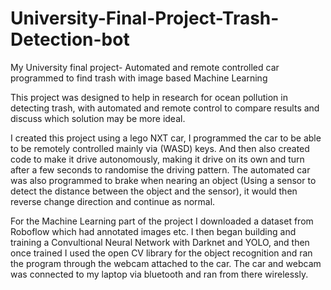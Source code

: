 # University-Final-Project-Trash-Detection-bot
My University final project- Automated and remote controlled car programmed to find trash with image based Machine Learning

This project was designed to help in research for ocean pollution in detecting trash, with automated and remote control to compare results and discuss which solution may be more ideal.

I created this project using a lego NXT car, I programmed the car to be able to be remotely controlled mainly via (WASD) keys. And then also created code to make it drive autonomously, making it drive on its own and turn after a few seconds to randomise the driving pattern. The automated car was also programmed to brake when nearing an object (Using a sensor to detect the distance between the object and the sensor), it would then reverse change direction and continue as normal.

For the Machine Learning part of the project I downloaded a dataset from Roboflow which had annotated images etc. 
I then began building and training a Convultional Neural Network with Darknet and YOLO, and then once trained I used the open CV library for the object recognition and ran the program through the webcam attached to the car.
The car and webcam was connected to my laptop via bluetooth and ran from there wirelessly.


